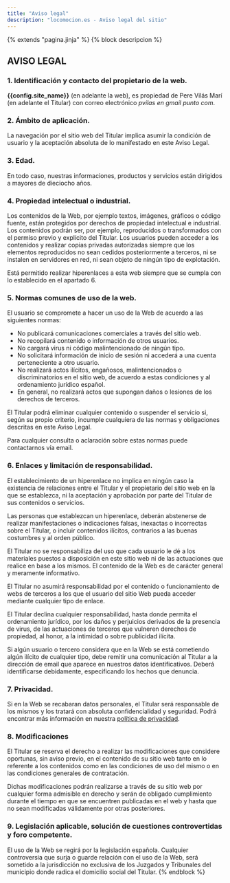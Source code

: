 ```yaml
---
title: "Aviso legal"
description: "locomocion.es - Aviso legal del sitio"
---
```

{% extends "pagina.jinja" %}
{% block descripcion %}
## AVISO LEGAL

### 1. Identificación y contacto del propietario de la web.

**{{config.site_name}}** (en adelante la web), es propiedad de Pere Vilás Marí (en adelante el Titular) con correo electrónico *pvilas en gmail punto com*.

### 2. Ámbito de aplicación.
La navegación por el sitio web del Titular implica asumir la condición de usuario y la aceptación
absoluta de lo manifestado en este Aviso Legal.

### 3. Edad.

En todo caso, nuestras informaciones, productos y servicios están dirigidos a mayores de dieciocho años.

### 4. Propiedad intelectual o industrial.

Los contenidos de la Web, por ejemplo textos, imágenes, gráficos o código fuente, están protegidos por derechos de propiedad intelectual e industrial.
Los contenidos podrán ser, por ejemplo, reproducidos o transformados con el permiso previo y explícito del Titular. Los usuarios pueden acceder a los contenidos y realizar copias privadas autorizadas siempre que los elementos reproducidos no sean cedidos posteriormente a terceros, ni se instalen en servidores en red, ni sean objeto de ningún tipo de explotación.

Está permitido realizar hiperenlaces a esta web siempre que se cumpla con lo establecido en el apartado 6.

### 5. Normas comunes de uso de la web.

El usuario se compromete a hacer un uso de la Web de acuerdo a las siguientes normas:

* No publicará comunicaciones comerciales a través del sitio web.
* No recopilará contenido o información de otros usuarios.
* No cargará virus ni código malintencionado de ningún tipo.
* No solicitará información de inicio de sesión ni accederá a una cuenta perteneciente a otro usuario.
* No realizará actos ilícitos, engañosos, malintencionados o discriminatorios en el sitio web, de acuerdo a estas condiciones y al ordenamiento jurídico español.
* En general, no realizará actos que supongan daños o lesiones de los derechos de terceros.

El Titular podrá eliminar cualquier contenido o suspender el servicio si, según su propio criterio, incumple cualquiera de las normas y obligaciones descritas en este Aviso Legal.

Para cualquier consulta o aclaración sobre estas normas puede contactarnos vía email.

### 6. Enlaces y limitación de responsabilidad.

El establecimiento de un hiperenlace no implica en ningún caso la existencia de relaciones entre el Titular y el propietario del sitio web en la que se establezca, ni la aceptación y aprobación por parte del Titular de sus contenidos o servicios. 

Las personas que establezcan un hiperenlace, deberán abstenerse de realizar manifestaciones o indicaciones falsas, inexactas o
incorrectas sobre el Titular, o incluir contenidos ilícitos, contrarios a las buenas costumbres y al orden público.

El Titular no se responsabiliza del uso que cada usuario le dé a los materiales puestos a disposición en este sitio web ni de las actuaciones que realice en base a los mismos. El contenido de la Web es de carácter general y meramente informativo.

El Titular no asumirá responsabilidad por el contenido o funcionamiento de webs de terceros a los que el usuario del sitio Web pueda acceder mediante cualquier tipo de enlace.

El Titular declina cualquier responsabilidad, hasta donde permita el ordenamiento jurídico, por los daños y perjuicios derivados de la presencia de virus, de las actuaciones de terceros que vulneren derechos de propiedad, al honor, a la intimidad o sobre publicidad ilícita.

Si algún usuario o tercero considera que en la Web se está cometiendo algún ilícito de cualquier tipo, debe remitir una comunicación al Titular a la dirección de email que aparece en nuestros datos identificativos. Deberá identificarse debidamente, especificando los hechos que denuncia.

### 7. Privacidad.

Si en la Web se recabaran datos personales, el Titular será responsable de los mismos y los tratará con absoluta confidencialidad y seguridad. Podrá encontrar más información en nuestra [política de privacidad](/varios/privacidad).

### 8. Modificaciones

El Titular se reserva el derecho a realizar las modificaciones que considere oportunas, sin aviso previo, en el contenido de su sitio web tanto en lo referente a los contenidos como en las condiciones de uso del mismo o en las condiciones generales de contratación.

Dichas modificaciones podrán realizarse a través de su sitio web por cualquier forma admisible en derecho y serán de obligado cumplimiento durante el tiempo en que se encuentren publicadas en el web y hasta que no sean modificadas válidamente por otras posteriores.

### 9. Legislación aplicable, solución de cuestiones controvertidas y foro competente.

El uso de la Web se regirá por la legislación española. Cualquier controversia que surja o guarde relación con el uso de la Web, será sometido a la jurisdicción no exclusiva de los Juzgados y Tribunales del municipio donde radica el domicilio social del Titular.
{% endblock %}